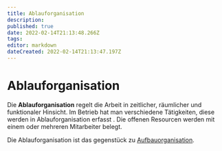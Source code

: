 ```yaml
---
title: Ablauforganisation
description: 
published: true
date: 2022-02-14T21:13:48.266Z
tags: 
editor: markdown
dateCreated: 2022-02-14T21:13:47.197Z
---
```


# Ablauforganisation

Die **Ablauforganisation** regelt die Arbeit in zeitlicher, räumlicher
und funktionaler Hinsicht. Im Betrieb hat man verschiedene Tätigkeiten,
diese werden in Ablauforganisation erfasst . Die offenen Resourcen
werden mit einem oder mehreren Mitarbeiter belegt.

Die Ablauforganisation ist das gegenstück zu [Aufbauorganisation](/Aufbauorganisation).
